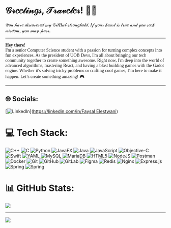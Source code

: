 # 𝒢𝓇𝑒𝑒𝓉𝒾𝓃𝑔𝓈, 𝒯𝓇𝒶𝓋𝑒𝓁𝑒𝓇! 🧙‍♂️

𝒴𝑜𝓊 𝒽𝒶𝓋𝑒 𝒹𝒾𝓈𝒸𝑜𝓋𝑒𝓇𝑒𝒹 𝓂𝓎 𝒢𝒾𝓉𝐻𝓊𝒷 𝓈𝓉𝓇𝑜𝓃𝑔𝒽𝑜𝓁𝒹. 𝐼𝒻 𝓎𝑜𝓊𝓇 𝒽𝑒𝒶𝓇𝓉 𝒾𝓈 𝓉𝓇𝓊𝑒 𝒶𝓃𝒹 𝓎𝑜𝓊 𝓈𝑒𝑒𝓀 𝓌𝒾𝓈𝒹𝑜𝓂, 𝓎𝑜𝓊 𝓂𝒶𝓎 𝓅𝒶𝓈𝓈.

---

<p style="font-family: 'Georgia', serif;">
<b>Hey there!</b> <br>
I'm a senior Computer Science student with a passion for turning complex concepts into fun experiences. As the president of UOB Devs, I'm all about bringing our tech community together to create something awesome. Right now, I'm deep into the world of advanced algorithms, mastering React, and having a blast building games with the Gadot engine. Whether it's solving tricky problems or crafting cool games, I’m here to make it happen. Let’s create something amazing! 🎮👨‍💻🚀
</p>

---

## 🌐 Socials:
[![LinkedIn](https://img.shields.io/badge/LinkedIn-%230077B5.svg?logo=linkedin&logoColor=white)]([https://linkedin.com/in/Faysal Elestwani](https://www.linkedin.com/in/faysal-elestwani/)) 

# 💻 Tech Stack:
![C++](https://img.shields.io/badge/c++-%2300599C.svg?style=for-the-badge&logo=c%2B%2B&logoColor=white) ![C](https://img.shields.io/badge/c-%2300599C.svg?style=for-the-badge&logo=c&logoColor=white) ![Python](https://img.shields.io/badge/python-3670A0?style=for-the-badge&logo=python&logoColor=ffdd54) ![JavaFX](https://img.shields.io/badge/javafx-%23FF0000.svg?style=for-the-badge&logo=javafx&logoColor=white) ![Java](https://img.shields.io/badge/java-%23ED8B00.svg?style=for-the-badge&logo=openjdk&logoColor=white) ![JavaScript](https://img.shields.io/badge/javascript-%23323330.svg?style=for-the-badge&logo=javascript&logoColor=%23F7DF1E) ![Objective-C](https://img.shields.io/badge/OBJECTIVE--C-%233A95E3.svg?style=for-the-badge&logo=apple&logoColor=white) ![Swift](https://img.shields.io/badge/swift-F54A2A?style=for-the-badge&logo=swift&logoColor=white) ![YAML](https://img.shields.io/badge/yaml-%23ffffff.svg?style=for-the-badge&logo=yaml&logoColor=151515) ![MySQL](https://img.shields.io/badge/mysql-4479A1.svg?style=for-the-badge&logo=mysql&logoColor=white) ![MariaDB](https://img.shields.io/badge/MariaDB-003545?style=for-the-badge&logo=mariadb&logoColor=white) ![HTML5](https://img.shields.io/badge/html5-%23E34F26.svg?style=for-the-badge&logo=html5&logoColor=white) ![NodeJS](https://img.shields.io/badge/node.js-6DA55F?style=for-the-badge&logo=node.js&logoColor=white) ![Postman](https://img.shields.io/badge/Postman-FF6C37?style=for-the-badge&logo=postman&logoColor=white) ![Docker](https://img.shields.io/badge/docker-%230db7ed.svg?style=for-the-badge&logo=docker&logoColor=white) ![Git](https://img.shields.io/badge/git-%23F05033.svg?style=for-the-badge&logo=git&logoColor=white) ![GitHub](https://img.shields.io/badge/github-%23121011.svg?style=for-the-badge&logo=github&logoColor=white) ![GitLab](https://img.shields.io/badge/gitlab-%23181717.svg?style=for-the-badge&logo=gitlab&logoColor=white) ![Figma](https://img.shields.io/badge/figma-%23F24E1E.svg?style=for-the-badge&logo=figma&logoColor=white) ![Redis](https://img.shields.io/badge/redis-%23DD0031.svg?style=for-the-badge&logo=redis&logoColor=white) ![Nginx](https://img.shields.io/badge/nginx-%23009639.svg?style=for-the-badge&logo=nginx&logoColor=white) ![Express.js](https://img.shields.io/badge/express.js-%23404d59.svg?style=for-the-badge&logo=express&logoColor=%2361DAFB) ![Spring](https://img.shields.io/badge/spring-%236DB33F.svg?style=for-the-badge&logo=spring&logoColor=white) ![Spring](https://img.shields.io/badge/spring-%236DB33F.svg?style=for-the-badge&logo=spring&logoColor=white)
# 📊 GitHub Stats:
![](https://github-readme-stats.vercel.app/api/top-langs/?username=faysoula&theme=midnight-purple&hide_border=false&include_all_commits=false&count_private=true&layout=compact)

---
[![](https://visitcount.itsvg.in/api?id=faysoula&icon=6&color=11)](https://visitcount.itsvg.in)
